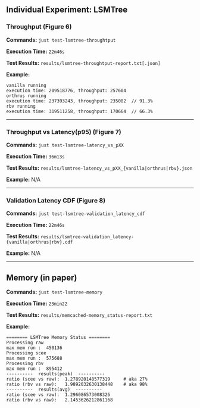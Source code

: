 ## Individual Experiment: LSMTree




### Throughput (Figure 6)

**Commands:**  `just test-lsmtree-throughtput`

**Execution Time:** `22m46s`

**Test Results:** `results/lsmtree-throughtput-report.txt[.json]`

**Example:**

```
vanilla running
execution time: 209518776, throughput: 257604
orthrus running
execution time: 237393243, throughput: 235082  // 91.3%
rbv running
execution time: 319511258, throughput: 170664  // 66.3%
```



--------------

### Throughput vs  Latency(p95) (Figure 7)

**Commands:** `just test-lsmtree-latency_vs_pXX`

**Execution Time:**  `36m13s`

**Test Results:** `results/lsmtree-latency_vs_pXX_{vanilla|orthrus|rbv}.json`

**Example:** N/A



--------------

### Validation Latency CDF (Figure 8)

**Commands:**  `just test-lsmtree-validation_latency_cdf`

**Execution Time:** `22m46s`

**Test Results:** `results/lsmtree-validation_latency-{vanilla|orthrus|rbv}.cdf`

**Example:** N/A



--------------

## Memory (in paper)

**Commands:**  `just test-lsmtree-memory`

**Execution Time:** `23min22`

**Test Results:** `results/memcached-memory_status-report.txt`

**Example:** 

```
======== LSMTree Memory Status ========
Processing raw
max mem run :  450136
Processing scee
max mem run :  575688
Processing rbv
max mem run :  895412
----------  results(peak)  ----------
ratio (scee vs raw):  1.278920148577319     # aka 27%
ratio (rbv vs raw):   1.9892032630138448    # aka 98%
----------  results(avg)  ----------
ratio (scee vs raw):  1.296086573008326
ratio (rbv vs raw):   2.1453626212861168
```

